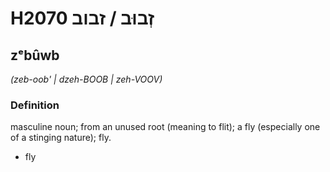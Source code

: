 # H2070 זְבוּב / זבוב

## zᵉbûwb

_(zeb-oob' | dzeh-BOOB | zeh-VOOV)_

### Definition

masculine noun; from an unused root (meaning to flit); a fly (especially one of a stinging nature); fly.

- fly
